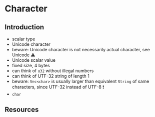 # Character



## Introduction

- scalar type
- Unicode character
- beware: Unicode character is not necessarily actual character, see Unicode ⚠️
- Unicode scalar value
- fixed size, 4 bytes
- can think of `u32` without illegal numbers
- can think of UTF-32 string of length 1
- beware: `Vec<char>` is usually larger than equivalent `String` of same characters, since UTF-32 instead of UTF-8 ❗️
- `char`



## Resources
